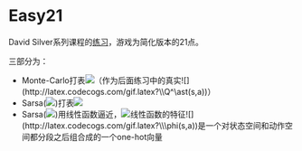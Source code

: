 # Easy21
David Silver系列课程的[练习](www0.cs.ucl.ac.uk/staff/d.silver/web/Teaching_files/Easy21-Johannes.pdf)，游戏为简化版本的21点。

三部分为：

- Monte-Carlo打表![](http://latex.codecogs.com/gif.latex?\\Q(s,a))（作为后面练习中的真实![](http://latex.codecogs.com/gif.latex?\\Q^\ast(s,a))）
- Sarsa(![](http://latex.codecogs.com/gif.latex?\\\lambda ))打表![](http://latex.codecogs.com/gif.latex?\\Q(s,a))
- Sarsa(![](http://latex.codecogs.com/gif.latex?\\\lambda ))用线性函数逼近，![](http://latex.codecogs.com/gif.latex?\\Q(s,a))线性函数的特征![](http://latex.codecogs.com/gif.latex?\\\phi(s,a))是一个对状态空间和动作空间都分段之后组合成的一个one-hot向量

